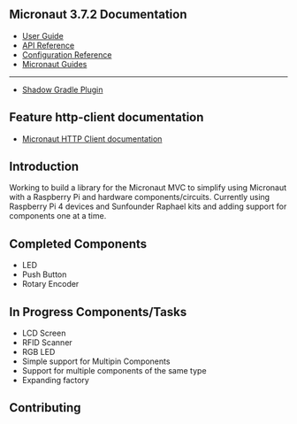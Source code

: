 ## Micronaut 3.7.2 Documentation

- [User Guide](https://docs.micronaut.io/3.7.2/guide/index.html)
- [API Reference](https://docs.micronaut.io/3.7.2/api/index.html)
- [Configuration Reference](https://docs.micronaut.io/3.7.2/guide/configurationreference.html)
- [Micronaut Guides](https://guides.micronaut.io/index.html)

---

- [Shadow Gradle Plugin](https://plugins.gradle.org/plugin/com.github.johnrengelman.shadow)

## Feature http-client documentation

- [Micronaut HTTP Client documentation](https://docs.micronaut.io/latest/guide/index.html#httpClient)


## Introduction
Working to build a library for the Micronaut MVC to simplify using Micronaut with a Raspberry Pi and hardware components/circuits. Currently using Raspberry Pi 4 devices and Sunfounder Raphael kits and adding support for components one at a time.

## Completed Components

* LED
* Push Button
* Rotary Encoder

## In Progress Components/Tasks

* LCD Screen
* RFID Scanner
* RGB LED
* Simple support for Multipin Components
* Support for multiple components of the same type
* Expanding factory

## Contributing

## 
